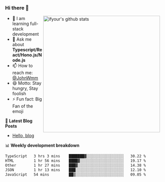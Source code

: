### Hi there 👋

<img style="width: 380px" align="right" src="https://github-readme-stats.vercel.app/api?username=ifyour&show_icons=true&theme=dark&card_width=280px&hide_title=true&hide=contribs&include_all_commits=true&count_private=true" alt="ifyour's github stats"/>


- 🌱  I am learning full-stack development
- 💬  Ask me about **Typescript/React/Hono.js/Node.js**
- 📫  How to reach me: [@JohnWmm](https://twitter.com/JohnWmm)
- 😄  Motto: Stay hungry, Stay foolish
- ⚡  Fun fact: Big Fan of the emoji


**📝 Latest Blog Posts**

<!-- BLOG-POST-LIST:START -->
- [Hello, blog](https://mingming.dev/posts/hello-blog)
<!-- BLOG-POST-LIST:END -->



📊 **Weekly development breakdown** 

<!-- [![wakatime](https://wakatime.com/badge/user/d2bc2102-a53a-4e4f-93d0-a8cbf4be2db4.svg)](https://wakatime.com/@d2bc2102-a53a-4e4f-93d0-a8cbf4be2db4) -->

<!--START_SECTION:waka-->

```txt
TypeScript   3 hrs 3 mins    ███████▓░░░░░░░░░░░░░░░░░   30.22 %
HTML         1 hr 56 mins    ████▓░░░░░░░░░░░░░░░░░░░░   19.17 %
Other        1 hr 27 mins    ███▓░░░░░░░░░░░░░░░░░░░░░   14.38 %
JSON         1 hr 13 mins    ███░░░░░░░░░░░░░░░░░░░░░░   12.10 %
JavaScript   54 mins         ██▒░░░░░░░░░░░░░░░░░░░░░░   09.05 %
```

<!--END_SECTION:waka-->

